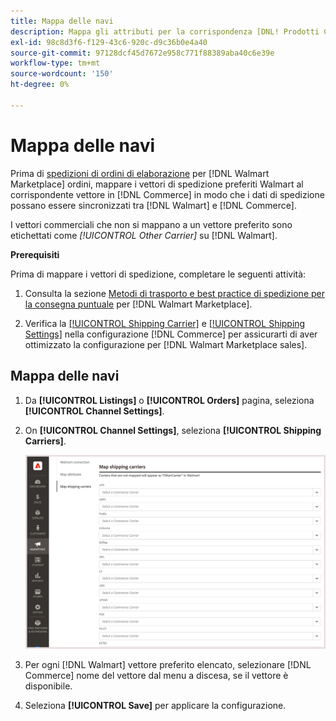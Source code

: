 ```yaml
---
title: Mappa delle navi
description: Mappa gli attributi per la corrispondenza [DNL! Prodotti Commerce a quelli esistenti [!DNL Walmart Marketplace] elenchi e sincronizzazione dei dati tra [!DNL Channel Manager] e [!DNL Walmart].
exl-id: 98c8d3f6-f129-43c6-920c-d9c36b0e4a40
source-git-commit: 97128dcf45d7672e958c771f88389aba40c6e39e
workflow-type: tm+mt
source-wordcount: '150'
ht-degree: 0%

---
```



# Mappa delle navi

Prima di [spedizioni di ordini di elaborazione](process-orders.md#ship-an-order) per [!DNL Walmart Marketplace] ordini, mappare i vettori di spedizione preferiti Walmart al corrispondente vettore in [!DNL Commerce] in modo che i dati di spedizione possano essere sincronizzati tra [!DNL Walmart] e [!DNL Commerce].

I vettori commerciali che non si mappano a un vettore preferito sono etichettati come *[!UICONTROL Other Carrier]* su [!DNL Walmart].

**Prerequisiti**

Prima di mappare i vettori di spedizione, completare le seguenti attività:

1. Consulta la sezione [Metodi di trasporto e best practice di spedizione per la consegna puntuale](https://sellerhelp.walmart.com/s/guide?article=000009473) per [!DNL Walmart Marketplace].

1. Verifica la [[!UICONTROL Shipping Carrier]](https://docs.magento.com/user-guide/shipping/carriers.html) e [[!UICONTROL Shipping Settings]](https://docs.magento.com/user-guide/configuration/sales/shipping-settings.html) nella configurazione [!DNL Commerce] per assicurarti di aver ottimizzato la configurazione per [!DNL Walmart Marketplace sales].

## Mappa delle navi

1. Da **[!UICONTROL Listings]** o **[!UICONTROL Orders]** pagina, seleziona **[!UICONTROL Channel Settings]**.

1. On **[!UICONTROL Channel Settings]**, seleziona **[!UICONTROL Shipping Carriers]**.

   ![Mappa delle navi](assets/map-shipping-carriers.png)

1. Per ogni [!DNL Walmart] vettore preferito elencato, selezionare [!DNL Commerce] nome del vettore dal menu a discesa, se il vettore è disponibile.

1. Seleziona **[!UICONTROL Save]** per applicare la configurazione.
